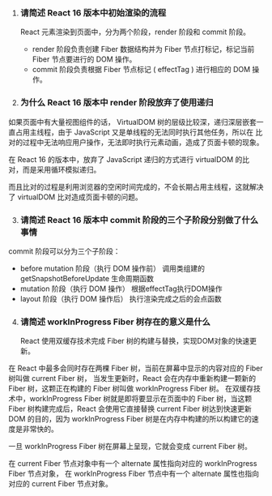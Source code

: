1. ### 请简述 React 16 版本中初始渲染的流程

   React 元素渲染到页面中，分为两个阶段，render 阶段和 commit 阶段。
   
   - render 阶段负责创建 Fiber 数据结构并为 Fiber 节点打标记，标记当前 Fiber 节点要进行的 DOM 操作。
   - commit 阶段负责根据 Fiber 节点标记 ( effectTag ) 进行相应的 DOM 操作。





2. ### 为什么 React 16 版本中 render 阶段放弃了使用递归

如果页面中有大量视图组件的话， VirtualDOM 树的层级比较深，递归深层嵌套一直占用主线程，由于 JavaScript 又是单线程的无法同时执行其他任务，所以在 比对的过程中无法响应用户操作，无法即时执行元素动画，造成了页面卡顿的现象。

在 React 16 的版本中，放弃了 JavaScript 递归的方式进行 virtualDOM 的比对，而是采用循环模拟递归。 

而且比对的过程是利用浏览器的空闲时间完成的，不会长期占用主线程，这就解决了 virtualDOM 比对造成页面卡顿的问题。





3. ### 请简述 React 16 版本中 commit 阶段的三个子阶段分别做了什么事情

commit 阶段可以分为三个子阶段：

- before mutation 阶段（执行 DOM 操作前） 调用类组建的getSnapshotBeforeUpdate 生命周期函数
- mutation 阶段（执行 DOM 操作） 根据effectTag执行DOM操作
- layout 阶段（执行 DOM 操作后） 执行渲染完成之后的会点函数





4. ### 请简述 workInProgress Fiber 树存在的意义是什么

    React 使用双缓存技术完成 Fiber 树的构建与替换，实现DOM对象的快速更新。

在 React 中最多会同时存在两棵 Fiber 树，当前在屏幕中显示的内容对应的 Fiber 树叫做 current Fiber 树， 当发生更新时，React 会在内存中重新构建一颗新的 Fiber 树，这颗正在构建的 Fiber 树叫做 workInProgress Fiber 树。 在双缓存技术中，workInProgress Fiber 树就是即将要显示在页面中的 Fiber 树，当这颗 Fiber 树构建完成后，React
会使用它直接替换 current Fiber 树达到快速更新 DOM 的目的，因为 workInProgress Fiber 树是在内存中构建的所以构建它的速度是非常快的。

一旦 workInProgress Fiber 树在屏幕上呈现，它就会变成 current Fiber 树。

在 current Fiber 节点对象中有一个 alternate 属性指向对应的 workInProgress Fiber 节点对象， 在 workInProgress Fiber 节点中有一个 alternate 属性也指向对应的 current Fiber 节点对象。

